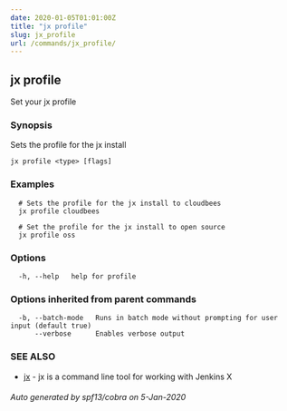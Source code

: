 ```yaml
---
date: 2020-01-05T01:01:00Z
title: "jx profile"
slug: jx_profile
url: /commands/jx_profile/
---
```

## jx profile

Set your jx profile

### Synopsis

Sets the profile for the jx install

```
jx profile <type> [flags]
```

### Examples

```
  # Sets the profile for the jx install to cloudbees
  jx profile cloudbees
  
  # Set the profile for the jx install to open source
  jx profile oss
```

### Options

```
  -h, --help   help for profile
```

### Options inherited from parent commands

```
  -b, --batch-mode   Runs in batch mode without prompting for user input (default true)
      --verbose      Enables verbose output
```

### SEE ALSO

* [jx](/commands/jx/)	 - jx is a command line tool for working with Jenkins X

###### Auto generated by spf13/cobra on 5-Jan-2020
